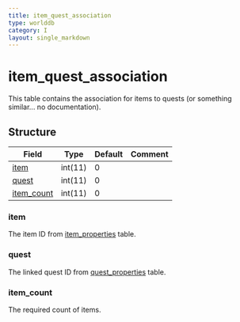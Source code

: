 ```yaml
---
title: item_quest_association
type: worlddb
category: I
layout: single_markdown
---
```


# item_quest_association
This table contains the association for items to quests (or something similar... no documentation).

## Structure

Field                                                                                      | Type    | Default | Comment
------------------------------------------------------------------------------------------ | ------- | ------- | -------
[item](#item)                                                                              | int(11) | 0       |        
[quest](#quest)                                                                            | int(11) | 0       |        
[item_count](#item_count)                                                                  | int(11) | 0       |        

### item

The item ID from [item_properties](/Wiki/database/world/item_properties/ "Item properties") table.

### quest

The linked quest ID from [quest_properties](/Wiki/database/world/quest_properties/ "Quest properties") table.

### item_count

The required count of items.